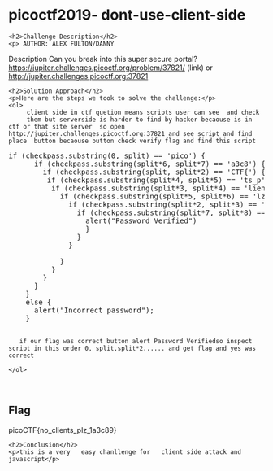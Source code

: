 <title>picoctf2019- dont-use-client-side</title>

<!DOCTYPE html>
<html>
<head>
  
<body>
    <h1>picoctf2019- dont-use-client-side</h1>

    <h2>Challenge Description</h2>
    <p> AUTHOR: ALEX FULTON/DANNY

Description
Can you break into this super secure portal? https://jupiter.challenges.picoctf.org/problem/37821/ (link) or http://jupiter.challenges.picoctf.org:37821
 
</p>

    <h2>Solution Approach</h2>
    <p>Here are the steps we took to solve the challenge:</p>
    <ol>
         client side in ctf quetion means scripts user can see  and check
         them but serverside is harder to find by hacker becaouse is in ctf or that site server  so open http://jupiter.challenges.picoctf.org:37821 and see script and find place  button becaouse button check verify flag and find this script
<pre>
if (checkpass.substring(0, split) == 'pico') {
      if (checkpass.substring(split*6, split*7) == 'a3c8') {
        if (checkpass.substring(split, split*2) == 'CTF{') {
         if (checkpass.substring(split*4, split*5) == 'ts_p') {
          if (checkpass.substring(split*3, split*4) == 'lien') {
            if (checkpass.substring(split*5, split*6) == 'lz_1') {
              if (checkpass.substring(split*2, split*3) == 'no_c') {
                if (checkpass.substring(split*7, split*8) == '9}') {
                  alert("Password Verified")
                  }
                }
              }
      
            }
          }
        }
      }
    }
    else {
      alert("Incorrect password");
    }

</pre>
       if our flag was correct button alert Password Verifiedso inspect script in this order 0, split,split*2...... and get flag and yes was correct
    
    </ol>
<br>
    <h2>Flag</h2>
    <p class="flag">picoCTF{no_clients_plz_1a3c89}
</p>

    <h2>Conclusion</h2>
    <p>this is a very   easy chanllenge for   client side attack and javascript</p>
</body>
</html>
